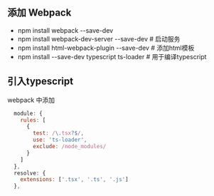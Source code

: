 
## 添加 Webpack

* npm install webpack --save-dev
* npm install webpack-dev-server --save-dev # 启动服务
* npm install html-webpack-plugin --save-dev # 添加html模板
* npm install --save-dev typescript ts-loader # 用于编译typescript

## 引入typescript 

webpack 中添加

```js
  module: {
    rules: [
      {
        test: /\.tsx?$/,
        use: 'ts-loader',
        exclude: /node_modules/
      }
    ]
  },
  resolve: {
    extensions: ['.tsx', '.ts', '.js']
  },
```


